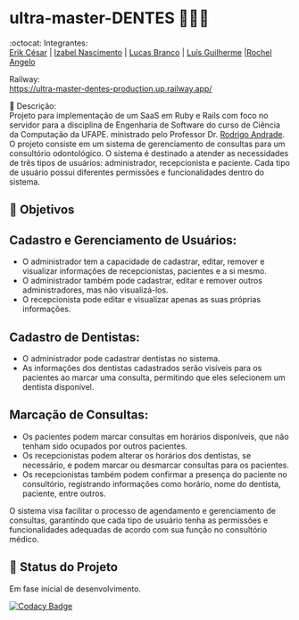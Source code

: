 # ultra-master-DENTES 👨‍⚕️🦷

:octocat: Integrantes:\
[Erik César](https://github.com/Kire87) | [Izabel Nascimento](https://github.com/izabelnascimento) | [Lucas Branco](https://github.com/LBranco27) | [Luís Guilherme](https://github.com/Nidhoggui) |[Rochel Angelo](https://github.com/rochelangelo)

Railway:\
https://ultra-master-dentes-production.up.railway.app/

📄 Descrição:\
Projeto para implementação de um SaaS em Ruby e Rails com foco no servidor para a disciplina de Engenharia de Software do curso de Ciência da Computação da UFAPE. ministrado pelo Professor Dr. [Rodrigo Andrade](https://github.com/rcaa). O projeto consiste em um sistema de gerenciamento de consultas para um consultório odontológico. O sistema é destinado a atender as necessidades de três tipos de usuários: administrador, recepcionista e paciente. Cada tipo de usuário possui diferentes permissões e funcionalidades dentro do sistema.

## :round_pushpin: Objetivos

## Cadastro e Gerenciamento de Usuários:

- O administrador tem a capacidade de cadastrar, editar, remover e visualizar informações de recepcionistas, pacientes e a si mesmo.
- O administrador também pode cadastrar, editar e remover outros administradores, mas não visualizá-los.
- O recepcionista pode editar e visualizar apenas as suas próprias informações.

## Cadastro de Dentistas:

- O administrador pode cadastrar dentistas no sistema.
- As informações dos dentistas cadastrados serão visíveis para os pacientes ao marcar uma consulta, permitindo que eles selecionem um dentista disponível.

## Marcação de Consultas:

- Os pacientes podem marcar consultas em horários disponíveis, que não tenham sido ocupados por outros pacientes.
- Os recepcionistas podem alterar os horários dos dentistas, se necessário, e podem marcar ou desmarcar consultas para os pacientes.
- Os recepcionistas também podem confirmar a presença do paciente no consultório, registrando informações como horário, nome do dentista, paciente, entre outros.

O sistema visa facilitar o processo de agendamento e gerenciamento de consultas, garantindo que cada tipo de usuário tenha as permissões e funcionalidades adequadas de acordo com sua função no consultório médico.

## :construction: Status do Projeto
Em fase inicial de desenvolvimento.


[![Codacy Badge](https://app.codacy.com/project/badge/Grade/e04561a6937a429cb5308b38358aef9e)](https://app.codacy.com/gh/rochelangelo/ultra-master-DENTES/dashboard?utm_source=gh&utm_medium=referral&utm_content=&utm_campaign=Badge_grade)
